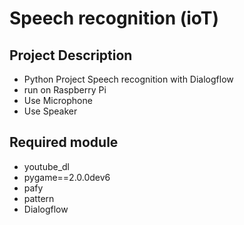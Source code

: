 # Speech recognition (ioT)
## Project Description
  * Python Project Speech recognition with Dialogflow
  * run on Raspberry Pi
  * Use Microphone
  * Use Speaker
  
## Required module
  * youtube_dl
  * pygame==2.0.0dev6
  * pafy
  * pattern
  * Dialogflow
